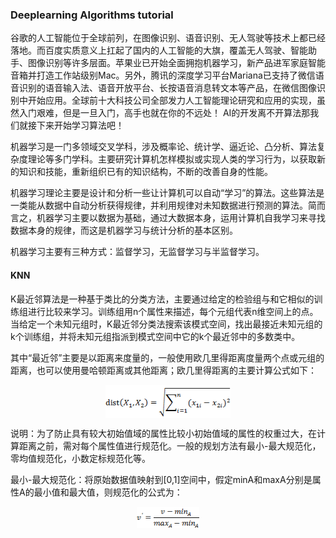### Deeplearning Algorithms tutorial
谷歌的人工智能位于全球前列，在图像识别、语音识别、无人驾驶等技术上都已经落地。而百度实质意义上扛起了国内的人工智能的大旗，覆盖无人驾驶、智能助手、图像识别等许多层面。苹果业已开始全面拥抱机器学习，新产品进军家庭智能音箱并打造工作站级别Mac。另外，腾讯的深度学习平台Mariana已支持了微信语音识别的语音输入法、语音开放平台、长按语音消息转文本等产品，在微信图像识别中开始应用。全球前十大科技公司全部发力人工智能理论研究和应用的实现，虽然入门艰难，但是一旦入门，高手也就在你的不远处！
AI的开发离不开算法那我们就接下来开始学习算法吧！

机器学习是一门多领域交叉学科，涉及概率论、统计学、逼近论、凸分析、算法复杂度理论等多门学科。主要研究计算机怎样模拟或实现人类的学习行为，以获取新的知识和技能，重新组织已有的知识结构，不断的改善自身的性能。

机器学习理论主要是设计和分析一些让计算机可以自动“学习”的算法。这些算法是一类能从数据中自动分析获得规律，并利用规律对未知数据进行预测的算法。简而言之，机器学习主要以数据为基础，通过大数据本身，运用计算机自我学习来寻找数据本身的规律，而这是机器学习与统计分析的基本区别。

机器学习主要有三种方式：监督学习，无监督学习与半监督学习。

#### KNN
K最近邻算法是一种基于类比的分类方法，主要通过给定的检验组与和它相似的训练组进行比较来学习。训练组用n个属性来描述，每个元组代表n维空间上的点。当给定一个未知元组时，K最近邻分类法搜索该模式空间，找出最接近未知元组的k个训练组，并将未知元组指派到模式空间中它的k个最近邻中的多数类中。

其中“最近邻”主要是以距离来度量的，一般使用欧几里得距离度量两个点或元组的距离，也可以使用曼哈顿距离或其他距离；欧几里得距离的主要计算公式如下：
<p align="center">
<img width="200" align="center" src="../../images/87.jpg" />
</p>

说明：为了防止具有较大初始值域的属性比较小初始值域的属性的权重过大，在计算距离之前，需对每个属性值进行规范化。一般的规划方法有最小-最大规范化，零均值规范化，小数定标规范化等。

最小-最大规范化：将原始数据值映射到[0,1]空间中，假定minA和maxA分别是属性A的最小值和最大值，则规范化的公式为：
<p align="center">
<img width="100" align="center" src="../../images/88.jpg" />
</p>
